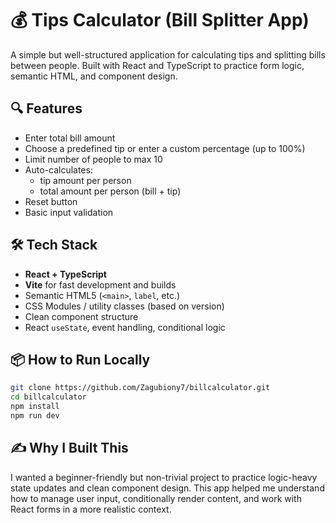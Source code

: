 # 💰 Tips Calculator (Bill Splitter App)

A simple but well-structured application for calculating tips and splitting bills between people. Built with React and TypeScript to practice form logic, semantic HTML, and component design.

## 🔍 Features

- Enter total bill amount
- Choose a predefined tip or enter a custom percentage (up to 100%)
- Limit number of people to max 10
- Auto-calculates:
  - tip amount per person
  - total amount per person (bill + tip)
- Reset button
- Basic input validation

## 🛠️ Tech Stack

- **React + TypeScript**
- **Vite** for fast development and builds
- Semantic HTML5 (`<main>`, `label`, etc.)
- CSS Modules / utility classes (based on version)
- Clean component structure
- React `useState`, event handling, conditional logic

## 📦 How to Run Locally

```bash
git clone https://github.com/Zagubiony7/billcalculator.git
cd billcalculator
npm install
npm run dev
```

## ✍️ Why I Built This

I wanted a beginner-friendly but non-trivial project to practice logic-heavy state updates and clean component design. This app helped me understand how to manage user input, conditionally render content, and work with React forms in a more realistic context.
